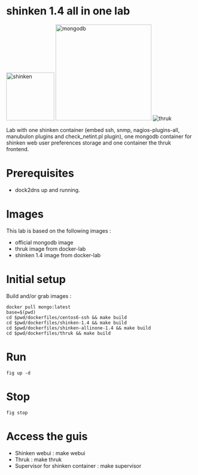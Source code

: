 shinken 1.4 all in one lab
==========================
<img alt="shinken" src="http://www.shinken-monitoring.org/img/NinjaGreen.png" height="128px">
<img alt="mongodb" src="http://upload.wikimedia.org/wikipedia/en/thumb/e/eb/MongoDB_Logo.png/640px-MongoDB_Logo.png" width="256px">
<img alt="thruk" src="http://www.thruk.org/images/logo_thruk.png">

Lab with one shinken container (embed ssh, snmp, nagios-plugins-all, manubulon plugins and check_netint.pl plugin), one mongodb container for shinken web user preferences storage and one container the thruk frontend.

Prerequisites
=============

- dock2dns up and running. 

Images 
======
This lab is based on the following images :

- official mongodb image
- thruk image from docker-lab
- shinken 1.4 image from docker-lab

Initial setup
=============

Build and/or grab images :

```
docker pull mongo:latest
base=$(pwd)
cd $pwd/dockerfiles/centos6-ssh && make build
cd $pwd/dockerfiles/shinken-1.4 && make build
cd $pwd/dockerfiles/shinken-allinone-1.4 && make build
cd $pwd/dockerfiles/thruk && make build
```

Run
===

```
fig up -d 
```

Stop
====

```
fig stop
```

Access the guis
===============

- Shinken webui : make webui
- Thruk : make thruk
- Supervisor for shinken container : make supervisor
